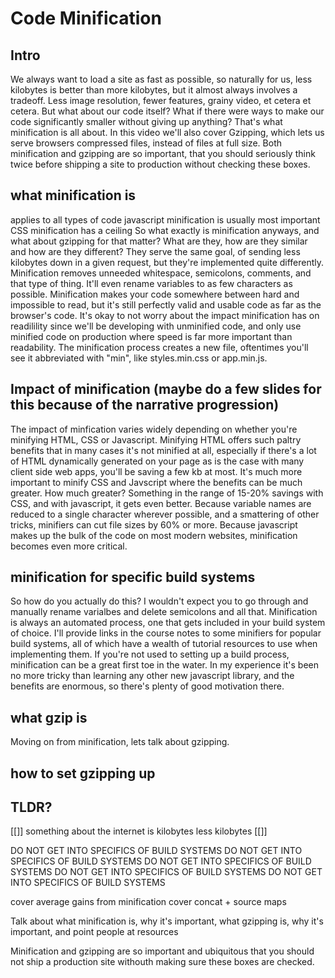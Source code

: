 # Code Minification

## Intro
We always want to load a site as fast as possible, so naturally for us, less kilobytes is better than more kilobytes, but it almost always involves a tradeoff.  Less image resolution, fewer features, grainy video, et cetera et cetera.  But what about our code itself?  What if there were ways to make our code significantly smaller without giving up anything?  That's what minification is all about.  In this video we'll also cover Gzipping, which lets us serve browsers compressed files, instead of files at full size.  Both minification and gzipping are so important, that you should seriously think twice before shipping a site to production without checking these boxes.


## what minification is
applies to all types of code
javascript minification is usually most important
CSS minification has a ceiling 
So what exactly is minification anyways, and what about gzipping for that matter?  What are they, how are they similar and how are they different?  They serve the same goal, of sending less kilobytes down in a given request, but they're implemented quite differently.  Minification removes unneeded whitespace, semicolons, comments, and that type of thing.  It'll even rename variables to as few characters as possible.  Minification makes your code somewhere between hard and impossible to read, but it's still perfectly valid and usable code as far as the browser's code.  It's okay to not worry about the impact minification has on readilility since we'll be developing with unminified code, and only use minified code on production where speed is far more important than readability.  The minification process creates a new file, oftentimes you'll see it abbreviated with "min", like styles.min.css or app.min.js.

## Impact of minification (maybe do a few slides for this because of the narrative progression)
The impact of minfication varies widely depending on whether you're minifying HTML, CSS or Javascript. Minifying HTML offers such paltry benefits that in many cases it's not minified at all, especially if there's a lot of HTML dynamically generated on your page as is the case with many client side web apps, you'll be saving a few kb at most.  It's much more important to minify CSS and Javscript where the benefits can be much greater. How much greater? Something in the range of 15-20% savings with CSS, and with javascript, it gets even better. Because variable names are reduced to a single character wherever possible, and a smattering of other tricks, minifiers can cut file sizes by 60% or more.  Because javascript makes up the bulk of the code on most modern websites, minification becomes even more critical.

## minification for specific build systems
So how do you actually do this?  I wouldn't expect you to go through and manually rename varialbes and delete semicolons and all that.  Minification is always an automated process, one that gets included in your build system of choice.  I'll provide links in the course notes to some minifiers for popular build systems, all of which have a wealth of tutorial resources to use when implementing them.  If you're not used to setting up a build process, minification can be a great first toe in the water.  In my experience it's been no more tricky than learning any other new javascript library, and the benefits are enormous, so there's plenty of good motivation there.

## what gzip is
Moving on from minification, lets talk about gzipping.

## how to set gzipping up

## TLDR?



[[]]
something about the internet is kilobytes
less kilobytes
[[]]


DO NOT GET INTO SPECIFICS OF BUILD SYSTEMS
DO NOT GET INTO SPECIFICS OF BUILD SYSTEMS
DO NOT GET INTO SPECIFICS OF BUILD SYSTEMS
DO NOT GET INTO SPECIFICS OF BUILD SYSTEMS
DO NOT GET INTO SPECIFICS OF BUILD SYSTEMS


cover average gains from minification
cover concat + source maps


Talk about what minification is, why it's important, what gzipping is, why it's important, and point people at resources

Minification and gzipping are so important and ubiquitous that you should not ship a production site withouth making sure these boxes are checked.